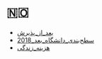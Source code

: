 # 🇳🇴

* [بعد_از_پذیرش](Countries/Norway/بعد_از_پذیرش.md)
* [سطح‌بندی_دانشگاه‌_بعد_2018](Countries/Norway/سطح‌بندی_دانشگاه‌_بعد_2018.md)
* [هزینه_زندگی‌](Countries/Norway/هزینه_زندگی‌.md)